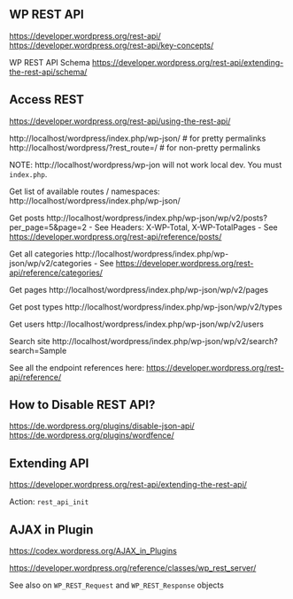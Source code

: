 ## WP REST API

https://developer.wordpress.org/rest-api/
https://developer.wordpress.org/rest-api/key-concepts/

WP REST API Schema https://developer.wordpress.org/rest-api/extending-the-rest-api/schema/

## Access REST

https://developer.wordpress.org/rest-api/using-the-rest-api/

http://localhost/wordpress/index.php/wp-json/ # for pretty permalinks
http://localhost/wordpress/?rest_route=/  # for non-pretty permalinks

NOTE: http://localhost/wordpress/wp-jon will not work local dev. You must `index.php`.

Get list of available routes / namespaces:
http://localhost/wordpress/index.php/wp-json/

Get posts
http://localhost/wordpress/index.php/wp-json/wp/v2/posts?per_page=5&page=2
    - See Headers: X-WP-Total, X-WP-TotalPages
    - See https://developer.wordpress.org/rest-api/reference/posts/

Get all categories
http://localhost/wordpress/index.php/wp-json/wp/v2/categories
    - See https://developer.wordpress.org/rest-api/reference/categories/

Get pages
http://localhost/wordpress/index.php/wp-json/wp/v2/pages

Get post types
http://localhost/wordpress/index.php/wp-json/wp/v2/types

Get users
http://localhost/wordpress/index.php/wp-json/wp/v2/users

Search site
http://localhost/wordpress/index.php/wp-json/wp/v2/search?search=Sample
    
See all the endpoint references here: https://developer.wordpress.org/rest-api/reference/

## How to Disable REST API?

https://de.wordpress.org/plugins/disable-json-api/
https://de.wordpress.org/plugins/wordfence/

## Extending API

https://developer.wordpress.org/rest-api/extending-the-rest-api/

Action: `rest_api_init`

## AJAX in Plugin

https://codex.wordpress.org/AJAX_in_Plugins

https://developer.wordpress.org/reference/classes/wp_rest_server/

See also on `WP_REST_Request` and `WP_REST_Response` objects
